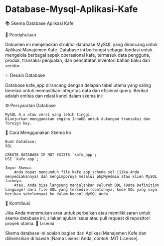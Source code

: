 # Database-Mysql-Aplikasi-Kafe

📚 Skema Database Aplikasi Kafe

🚀 Pendahuluan

Dokumen ini menjelaskan struktur database MySQL yang dirancang untuk Aplikasi Manajemen Kafe. Database ini berfungsi sebagai fondasi untuk mengelola berbagai aspek operasional kafe, termasuk data pengguna, produk, transaksi penjualan, dan pencatatan inventori bahan baku dari vendor.

✨ Desain Database

Database kafe_app dirancang dengan delapan tabel utama yang saling berelasi untuk memastikan integritas data dan efisiensi query. Berikut adalah entitas dan relasi kunci dalam skema ini:

⚙️ Persyaratan Database

    MySQL 8.x atau versi yang lebih tinggi.
    Dianjurkan menggunakan engine InnoDB untuk dukungan transaksi dan foreign key.

🚀 Cara Menggunakan Skema Ini

    Buat Database:
    SQL

    CREATE DATABASE IF NOT EXISTS `kafe_app`;
    USE `kafe_app`;

    Impor Skema:
        Anda dapat mengunduh file kafe_app_schema.sql (jika Anda menyediakannya) dan mengimpornya melalui phpMyAdmin atau klien MySQL lainnya.
        Atau, Anda bisa langsung menjalankan seluruh DDL (Data Definition Language) dari file SQL yang tersedia (contohnya, kode SQL yang saya berikan sebelumnya) ke dalam konsol MySQL Anda.

🤝 Kontribusi

Jika Anda menemukan area untuk perbaikan atau memiliki saran untuk skema database ini, silakan ajukan issue atau pull request di repositori proyek utama.
📝 Lisensi

Skema database ini adalah bagian dari Aplikasi Manajemen Kafe dan dilisensikan di bawah [Nama Lisensi Anda, contoh: MIT License].
